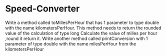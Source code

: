 # Speed-Converter
Write a method called toMillesPerHour that has 1 parameter to type double with the name kilometersPerHour.
This method needs to return the rounded value of the calculation of type long
Calculate the value of milles per hour ,round it return it.
Write another method called printConversion with 1 parameter of type double with the name milesPerHour from the kilometersPerHour
